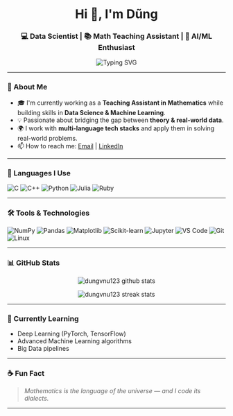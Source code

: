 <h1 align="center">Hi 👋, I'm Dũng</h1>
<h3 align="center">💻 Data Scientist | 📚 Math Teaching Assistant | 🧠 AI/ML Enthusiast</h3>

<p align="center">
  <img src="https://readme-typing-svg.demolab.com?font=Fira+Code&size=22&pause=1000&center=true&vCenter=true&width=435&lines=Welcome+to+my+GitHub!;Data+Science+%7C+Math+%7C+AI+%7C+Code+Lover" alt="Typing SVG" />
</p>

---

### 🚀 About Me

- 🎓 I'm currently working as a **Teaching Assistant in Mathematics** while building skills in **Data Science & Machine Learning**.
- 💡 Passionate about bridging the gap between **theory & real-world data**.
- 🌍 I work with **multi-language tech stacks** and apply them in solving real-world problems.
- 📫 How to reach me: [Email](mailto:your-email@example.com) | [LinkedIn](https://www.linkedin.com)

---

### 🧠 Languages I Use

![C](https://img.shields.io/badge/C-A8B9CC?style=for-the-badge&logo=c&logoColor=white)
![C++](https://img.shields.io/badge/C++-00599C?style=for-the-badge&logo=cplusplus&logoColor=white)
![Python](https://img.shields.io/badge/Python-3776AB?style=for-the-badge&logo=python&logoColor=white)
![Julia](https://img.shields.io/badge/Julia-9558B2?style=for-the-badge&logo=julia&logoColor=white)
![Ruby](https://img.shields.io/badge/Ruby-CC342D?style=for-the-badge&logo=ruby&logoColor=white)

---

### 🛠️ Tools & Technologies

![NumPy](https://img.shields.io/badge/Numpy-013243?style=for-the-badge&logo=numpy&logoColor=white)
![Pandas](https://img.shields.io/badge/Pandas-150458?style=for-the-badge&logo=pandas&logoColor=white)
![Matplotlib](https://img.shields.io/badge/Matplotlib-000000?style=for-the-badge&logo=matplotlib&logoColor=white)
![Scikit-learn](https://img.shields.io/badge/Scikit--learn-F7931E?style=for-the-badge&logo=scikit-learn&logoColor=white)
![Jupyter](https://img.shields.io/badge/Jupyter-F37626?style=for-the-badge&logo=jupyter&logoColor=white)
![VS Code](https://img.shields.io/badge/VSCode-007ACC?style=for-the-badge&logo=visual-studio-code&logoColor=white)
![Git](https://img.shields.io/badge/Git-F05032?style=for-the-badge&logo=git&logoColor=white)
![Linux](https://img.shields.io/badge/Linux-FCC624?style=for-the-badge&logo=linux&logoColor=black)

---

### 📊 GitHub Stats

<p align="center">
  <img src="https://github-readme-stats.vercel.app/api?username=dungvnu123&show_icons=true&theme=radical" alt="dungvnu123 github stats"/>
</p>

<p align="center">
  <img src="https://github-readme-streak-stats.herokuapp.com/?user=dungvnu123&theme=radical" alt="dungvnu123 streak stats"/>
</p>

---

### 🌱 Currently Learning

- Deep Learning (PyTorch, TensorFlow)
- Advanced Machine Learning algorithms
- Big Data pipelines

---

### ☕ Fun Fact

> *Mathematics is the language of the universe — and I code its dialects.*

---

